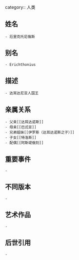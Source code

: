 category:: 人类
## 姓名
	- 厄里克托尼俄斯
## 别名
	- Erichthonius
## 描述
	- 达耳达尼亚人国王
## 亲属关系
	- 父亲[[达耳达诺斯]]
	- 母亲[[巴忒亚]]
	- 兄弟姐妹[[伊罗斯（达耳达诺斯之子）]]
	- 子女[[特洛斯]]
	- 配偶[[阿斯堤俄刻]]
## 重要事件
	-
## 不同版本
	-
## 艺术作品
	-
## 后世引用
	-
